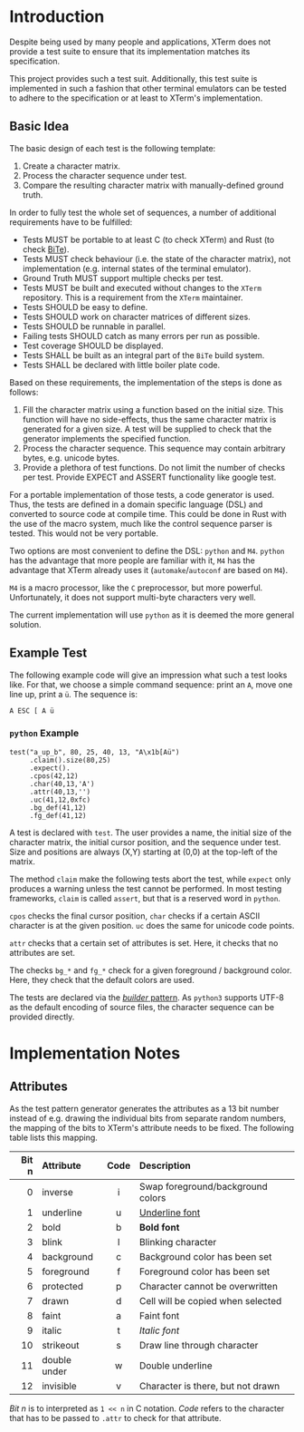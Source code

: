 # Introduction

Despite being used by many people and applications, XTerm does not provide a
test suite to ensure that its implementation matches its specification.

This project provides such a test suit. Additionally, this test suite is
implemented in such a fashion that other terminal emulators can be tested to
adhere to the specification or at least to XTerm's implementation.

## Basic Idea

The basic design of each test is the following template:

1. Create a character matrix.
2. Process the character sequence under test.
3. Compare the resulting character matrix with manually-defined ground truth.

In order to fully test the whole set of sequences, a number of additional
requirements have to be fulfilled:

- Tests MUST be portable to at least C (to check XTerm) and Rust (to check
  [BiTe](https://github.com/LarsEKrueger/bite)).
- Tests MUST check behaviour (i.e. the state of the character matrix), not
  implementation (e.g. internal states of the terminal emulator).
- Ground Truth MUST support multiple checks per test.
- Tests MUST be built and executed without changes to the `XTerm` repository.
  This is a requirement from the `XTerm` maintainer.
- Tests SHOULD be easy to define.
- Tests SHOULD work on character matrices of different sizes.
- Tests SHOULD be runnable in parallel.
- Failing tests SHOULD catch as many errors per run as possible.
- Test coverage SHOULD be displayed.
- Tests SHALL be built as an integral part of the `BiTe` build system.
- Tests SHALL be declared with little boiler plate code.

Based on these requirements, the implementation of the steps is done as follows:

1. Fill the character matrix using a function based on the initial size. This
   function will have no side-effects, thus the same character matrix is
   generated for a given size. A test will be supplied to check that the
   generator implements the specified function.
2. Process the character sequence. This sequence may contain arbitrary bytes,
   e.g. unicode bytes.
3. Provide a plethora of test functions. Do not limit the number of checks per
   test. Provide EXPECT and ASSERT functionality like google test.

For a portable implementation of those tests, a code generator is used. Thus,
the tests are defined in a domain specific language (DSL) and converted to
source code at compile time. This could be done in Rust with the use of the
macro system, much like the control sequence parser is tested. This would not
be very portable.

Two options are most convenient to define the DSL: `python` and `M4`. `python`
has the advantage that more people are familiar with it, `M4` has the
advantage that XTerm already uses it (`automake`/`autoconf` are based on
`M4`).

`M4` is a macro processor, like the `C` preprocessor, but more powerful.
Unfortunately, it does not support multi-byte characters very well.

The current implementation will use `python` as it is deemed the more general solution.

## Example Test

The following example code will give an impression what such a test looks
like. For that, we choose a simple command sequence: print an `A`, move one
line up, print a `ü`. The sequence is:

    A ESC [ A ü

### `python` Example

    test("a_up_b", 80, 25, 40, 13, "A\x1b[Aü")
         .claim().size(80,25)
         .expect().
         .cpos(42,12)
         .char(40,13,'A')
         .attr(40,13,'')
         .uc(41,12,0xfc)
         .bg_def(41,12)
         .fg_def(41,12)

A test is declared with `test`. The user provides a name, the initial size of
the character matrix, the initial cursor position, and the sequence under test.
Size and positions are always (X,Y) starting at (0,0) at the top-left of the
matrix.

The method `claim` make the following tests abort the test, while `expect`
only produces a warning unless the test cannot be performed. In most testing
frameworks, `claim` is called `assert`, but that is a reserved word in `python`.

`cpos` checks the final cursor position, `char` checks if a certain ASCII
character is at the given position. `uc` does the same for unicode code
points.

`attr` checks that a certain set of
attributes is set. Here, it checks that no attributes are set.

The checks `bg_*` and `fg_*` check for a given foreground / background
color. Here, they check that the default colors are used.

The tests are declared via the [*builder*
pattern](https://en.wikipedia.org/wiki/Builder_pattern). As `python3` supports
UTF-8 as the default encoding of source files, the character sequence can be
provided directly.

# Implementation Notes

## Attributes

As the test pattern generator generates the attributes as a 13 bit number
instead of e.g. drawing the individual bits from separate random numbers, the
mapping of the bits to XTerm's attribute needs to be fixed. The following table
lists this mapping.

| Bit n| Attribute    |Code| Description                      |
|-----:|:-------------|:--:| :------------------------------- |
|    0 | inverse      |  i | Swap foreground/background colors|
|    1 | underline    |  u | <u>Underline font</u>            |
|    2 | bold         |  b | **Bold font**                    |
|    3 | blink        |  l | Blinking character               |
|    4 | background   |  c | Background color has been set    |
|    5 | foreground   |  f | Foreground color has been set    |
|    6 | protected    |  p | Character cannot be overwritten  |
|    7 | drawn        |  d | Cell will be copied when selected|
|    8 | faint        |  a | Faint font                       |
|    9 | italic       |  t | *Italic font*                    |
|    10| strikeout    |  s | Draw line through character      |
|    11| double under |  w | Double underline                 |
|    12| invisible    |  v | Character is there, but not drawn|

*Bit n* is to interpreted as `1 << n` in C notation. *Code* refers to the
character that has to be passed to `.attr` to check for that attribute.
